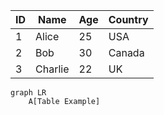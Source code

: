 | ID  | Name    | Age | Country |
| --- | ------- | --- | ------- |
| 1   | Alice   | 25  | USA     |
| 2   | Bob     | 30  | Canada  |
| 3   | Charlie | 22  | UK      |

```mermaid
graph LR
    A[Table Example]
```
